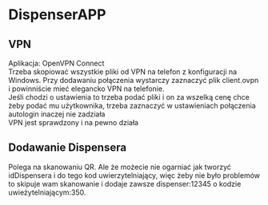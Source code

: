# DispenserAPP

<b>VPN</b>
----------
Aplikacja: OpenVPN Connect</br>
Trzeba skopiować wszystkie pliki od VPN na telefon z konfiguracji na Windows. Przy dodawaniu połączenia wystarczy zaznaczyć plik client.ovpn i powinniście mieć elegancko VPN na telefonie.</br>
Jeśli chodzi o ustawienia to trzeba podać pliki i on za wszelką cenę chce żeby podać mu użytkownika, trzeba zaznaczyć w ustawieniach połączenia autologin inaczej nie zadziała</br>
VPN jest sprawdzony i na pewno działa</br>

<b>Dodawanie Dispensera</b>
----------
Polega na skanowaniu QR. Ale że możecie nie ogarniać jak tworzyć idDispensera i do tego kod uwierzytelniający, więc żeby nie było problemów to skipuje wam skanowanie i dodaje zawsze dispenser:12345 o kodzie uwieżytelniającym:350.</br>

